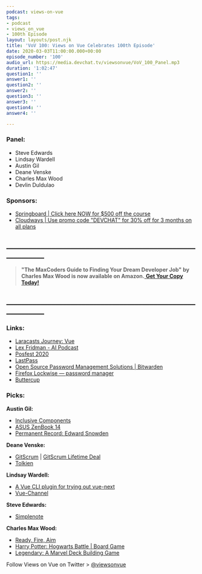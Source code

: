 ```yaml
---
podcast: views-on-vue
tags:
- podcast
- views_on_vue
- 100th Episode
layout: layouts/post.njk
title: 'VoV 100: Views on Vue Celebrates 100th Episode'
date: 2020-03-03T11:00:00.000+00:00
episode_number: '100'
audio_url: https://media.devchat.tv/viewsonvue/VoV_100_Panel.mp3
duration: '1:02:47'
question1: ''
answer1: ''
question2: ''
answer2: ''
question3: ''
answer3: ''
question4: ''
answer4: ''

---
```

### **Panel:**

* Steve Edwards
* Lindsay Wardell
* Austin Gil
* Deane Venske
* Charles Max Wood
* Devlin Duldulao

### **Sponsors:**

* [Springboard | Click here NOW for $500 off the course](https://www.springboard.com/workshops/software-engineering-career-track/?utm_source=devchat&utm_medium=podcast&utm_campaign=viewsonvue)
* [Cloudways | Use promo code "DEVCHAT" for 30% off for 3 months on all plans](https://www.cloudways.com/en/?id=546951&chan=Devchat&data1=Vue-show&data2=Podcast-3)

## **____________________________________________________________**

> **"The MaxCoders Guide to Finding Your Dream Developer Job" by Charles Max Wood is now available on Amazon.**[ **Get Your Copy Today!**](https://www.amazon.com/gp/product/B081MBL5C9/ref=as_li_ss_tl?ie=UTF8&linkCode=sl1&tag=devchattv-20&linkId=9d61363241636e2546ef46abba198746&language=en_US)

## **____________________________________________________________**

### **Links:**

* [Laracasts Journey: Vue](https://laracasts.com/skills/vue)
* [Lex Fridman - AI Podcast](https://www.youtube.com/watch?v=EYIKy_FM9x0&list=PLrAXtmErZgOdP_8GztsuKi9nrraNbKKp4)
* [Posfest 2020](https://podfestexpo.com/)
* [LastPass](https://www.lastpass.com/)
* [Open Source Password Management Solutions | Bitwarden](https://bitwarden.com/)
* [Firefox Lockwise — password manager](https://www.mozilla.org/en-US/firefox/lockwise/)
* [Buttercup](https://buttercup.pw/)

### **Picks:**

**Austin Gil:**

* [Inclusive Components](https://inclusive-components.design/)
* [ASUS ZenBook 14](https://www.asus.com/us/Laptops/ASUS-ZenBook-14-UX433FN/Tech-Specs/)
* [Permanent Record: Edward Snowden](https://www.amazon.com/Permanent-Record-Edward-Snowden/dp/1250237238?pldnSite=1)

**Deane Venske:**

* [GitScrum](https://site.gitscrum.com/) | [GitScrum Lifetime Deal](https://site.gitscrum.com/super-black-friday)
* [Tolkien](https://www.imdb.com/title/tt3361792/)

**Lindsay Wardell:**

* [A Vue CLI plugin for trying out vue-next](https://github.com/vuejs/vue-cli-plugin-vue-next)
* [Vue-Channel](https://github.com/rster2002/vue-channel)

**Steve Edwards:**

* [Simplenote](https://simplenote.com/)

**Charles Max Wood:**

* [Ready, Fire, Aim](https://www.amazon.com/Ready-Fire-Aim-Zero-Million/dp/0470182024)
* [Harry Potter: Hogwarts Battle | Board Game](https://boardgamegeek.com/boardgame/199042/harry-potter-hogwarts-battle)
* [Legendary: A Marvel Deck Building Game](https://boardgamegeek.com/boardgame/129437/legendary-marvel-deck-building-game)

Follow Views on Vue on Twitter > [@viewsonvue](https://twitter.com/viewsonvue)